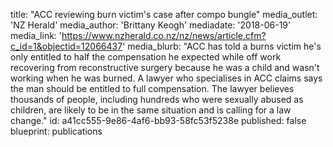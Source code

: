title: "ACC reviewing burn victim's case after compo bungle"
media_outlet: 'NZ Herald'
media_author: 'Brittany Keogh'
mediadate: '2018-06-19'
media_link: 'https://www.nzherald.co.nz/nz/news/article.cfm?c_id=1&objectid=12066437'
media_blurb: "ACC has told a burns victim he's only entitled to half the compensation he expected while off work recovering from reconstructive surgery because he was a child and wasn't working when he was burned. A lawyer who specialises in ACC claims says the man should be entitled to full compensation. The lawyer believes thousands of people, including hundreds who were sexually abused as children, are likely to be in the same situation and is calling for a law change."
id: a41cc555-9e86-4af6-bb93-58fc53f5238e
published: false
blueprint: publications
